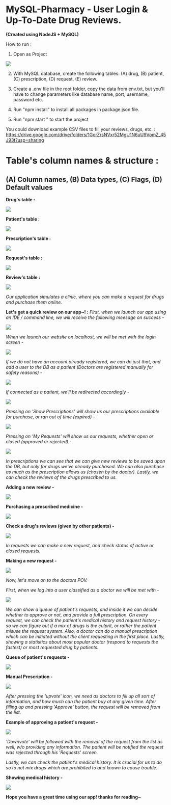 # MySQL-Pharmacy - User Login & Up-To-Date Drug Reviews.

**(Created using NodeJS + MySQL)**

How to run : 

1. Open as Project

![](https://github.com/eladoni1/MySQL-Pharmacy/blob/main/png/open%20in%20webstorm.png?raw=true)

2. With MySQL database, create the following tables: (A) drug, (B) patient, (C) prescription, (D) request, (E) review.

3. Create a .env file in the root folder, copy the data from env.txt, but you'll have to change parameters like database name, port, username, password etc.

4. Run "npm install" to install all packages in package.json file.

5. Run "npm start " to start the project


You could download example CSV files to fill your reviews, drugs, etc. :
https://drive.google.com/drive/folders/1GorZrsNVxr52MgU1N6uU9VomZ_45J93t?usp=sharing

# Table's column names & structure :

## (A) Column names, (B) Data types, (C) Flags, (D) Default values

**Drug's table :**


![](https://github.com/eladoni1/MySQL-Pharmacy/blob/main/png/drug%20table.png?raw=true)


**Patient's table :**


![](https://github.com/eladoni1/MySQL-Pharmacy/blob/main/png/patient%20table.png?raw=true)


**Prescription's table :**


![](https://github.com/eladoni1/MySQL-Pharmacy/blob/main/png/prescriptions%20table.png?raw=true)


**Request's table :**


![](https://github.com/eladoni1/MySQL-Pharmacy/blob/main/png/request%20table.png?raw=true)


**Review's table :**


![](https://github.com/eladoni1/MySQL-Pharmacy/blob/main/png/review%20table.png?raw=true)



*Our application simulates a clinic, where you can make a request for drugs and purchase them online.*

**Let's get a quick review on our app~! :**
*First, when we launch our app using an IDE / command line, we will receive the following meesage on success -*


![](https://github.com/eladoni1/MySQL-Pharmacy/blob/main/png/database%20connected.png?raw=true)


*When we launch our website on localhost, we will be met with the login screen -*


![](https://github.com/eladoni1/MySQL-Pharmacy/blob/main/png/login%20screen.png?raw=true)


*If we do not have an account already registered, we can do just that, and add a user to the DB as a patient (Doctors are registered manually for safety reasons) -*


![](https://github.com/eladoni1/MySQL-Pharmacy/blob/main/png/register%20screen.png?raw=true)


*If connected as a patient, we'll be redirected accordingly -*


![](https://github.com/eladoni1/MySQL-Pharmacy/blob/main/png/patient%20screen.png?raw=true)


*Pressing on 'Show Prescriptions' will show us our prescriptions available for purchase, or ran out of time (expired) -*


![](https://github.com/eladoni1/MySQL-Pharmacy/blob/main/png/prescriptions%20screen.png?raw=true)


*Pressing on 'My Requests' will show us our requests, whether open or closed (approved or rejected) -*


![](https://github.com/eladoni1/MySQL-Pharmacy/blob/main/png/open%20requests%20screen.png?raw=true)


*In prescriptions we can see that we can give new reviews to be saved upon the DB, but only for drugs we've already purchased.*
*We can also purchase as much as the prescription allows us (chosen by the doctor).*
*Lastly, we can check the reviews of the drugs prescribed to us.*

**Adding a new review -**


![](https://github.com/eladoni1/MySQL-Pharmacy/blob/main/png/new%20review%20screen.png?raw=true)


**Purchasing a prescribed medicine -**


![](https://github.com/eladoni1/MySQL-Pharmacy/blob/main/png/purchase%20screen.png?raw=true)


**Check a drug's reviews (given by other patients) -**


![](https://github.com/eladoni1/MySQL-Pharmacy/blob/main/png/reviews%20screen.png?raw=true)


*In requests we can make a new request, and check status of active or closed requests.*

**Making a new request -**


![](https://github.com/eladoni1/MySQL-Pharmacy/blob/main/png/new%20request%20screen.png?raw=true)


*Now, let's move on to the doctors POV.*

*First, when we log into a user classified as a doctor we will be met with -*


![](https://github.com/eladoni1/MySQL-Pharmacy/blob/main/png/doctor%20screen.png?raw=true)


*We can show a queue of patient's requests, and inside it we can decide whether to approve or not, and provide a full prescription.*
*On every request, we can check the patient's medical history and request history - so we can figure out if a mix of drugs is the culprit, or rather the patient misuse the request system.*
*Also, a doctor can do a manual prescription which can be initiated without the client requesting in the first place.*
*Lastly, showing a statistics about most popular doctor (respond to requests the fastest) or most requested drug by patients.*

**Queue of patient's requests -**


![](https://github.com/eladoni1/MySQL-Pharmacy/blob/main/png/queue%20screen.png?raw=true)


**Manual Prescription -**


![](https://github.com/eladoni1/MySQL-Pharmacy/blob/main/png/manual%20prescription%20from%20doc%20to%20patient.png?raw=true)


*After pressing the 'upvote' icon, we need as doctors to fill up all sort of information, and how much can the patient buy at any given time. After filling up and pressing 'Approve' button, the request will be removed from the list.*

**Example of approving a patient's request -**


![](https://github.com/eladoni1/MySQL-Pharmacy/blob/main/png/approval%20example.png?raw=true)


*'Downvote' will be followed with the removal of the request from the list as well, w/o providing any information.*
*The patient will be notified the request was rejected through his 'Requests' screen.*

*Lastly, we can check the patient's medical history. It is crucial for us to do so to not mix drugs which are prohibited to and known to cause trouble.*

**Showing medical history -**


![](https://github.com/eladoni1/MySQL-Pharmacy/blob/main/png/patient%20history.png?raw=true)


**Hope you have a __great time__ using our app! thanks for reading~**
